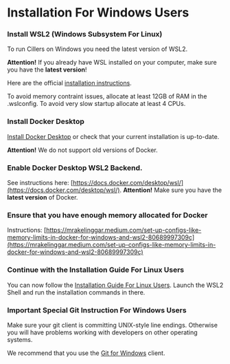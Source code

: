 # Installation For Windows Users

### Install WSL2 (Windows Subsystem For Linux)

To run Cillers on Windows you need the latest version of WSL2.&#x20;

**Attention!** If you already have WSL installed on your computer, make sure you have the **latest version**!&#x20;

Here are the official [installation instructions](https://learn.microsoft.com/en-us/windows/wsl/install).&#x20;

To avoid memory contraint issues, allocate at least 12GB of RAM in the .wslconfig. To avoid very slow startup allocate at least 4 CPUs.&#x20;

### Install Docker Desktop&#x20;

[Install Docker Desktop](https://docs.docker.com/desktop/install/windows-install/) or check that your current installation is up-to-date.&#x20;

**Attention!** We do not support old versions of Docker.&#x20;

### Enable Docker Desktop WSL2 Backend.&#x20;

See instructions here: [https://docs.docker.com/desktop/wsl/](https://docs.docker.com/desktop/wsl/). **Attention!** Make sure you have the **latest version** of Docker.&#x20;

### Ensure that you have enough memory allocated for Docker

Instructions: [https://mrakelinggar.medium.com/set-up-configs-like-memory-limits-in-docker-for-windows-and-wsl2-80689997309c](https://mrakelinggar.medium.com/set-up-configs-like-memory-limits-in-docker-for-windows-and-wsl2-80689997309c)

### Continue with the Installation Guide For Linux Users

You can now follow the [Installation Guide For Linux Users](installation-for-linux-users.md). Launch the WSL2 Shell and run the installation commands in there.&#x20;

### Important Special Git Instruction For Windows Users <a href="#important-special-git-instruction-for-windows-users" id="important-special-git-instruction-for-windows-users"></a>

Make sure your git client is committing UNIX-style line endings. Otherwise you will have problems working with developers on other operating systems.&#x20;

We recommend that you use the [Git for Windows](https://git-scm.com/download/win) client.

